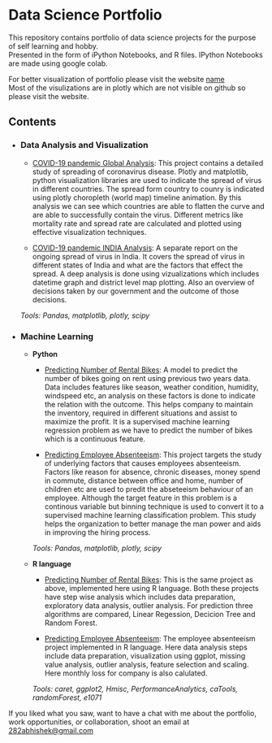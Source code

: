 # Data Science Portfolio
This repository contains portfolio of data science projects for the purpose of self learning and hobby.<br>
Presented in the form of iPython Notebooks, and R files. IPython Notebooks are made using google colab.

For better visualization of portfolio please visit the website [name](link)<br>
Most of the visulizations are in plotly which are not visible on github so please visit the website.

## Contents

- ### Data Analysis and Visualization
    
	- [COVID-19 pandemic Global Analysis](link): This project contains a detailed study of spreading of coronavirus disease. Plotly and matplotlib, python visualization libraries are used to indicate the spread of virus in different countries. The spread form country to counry is indicated using plotly choropleth (world map) timeline animation. By this analysis we can see which countries are able to flatten the curve and are able to successfully contain the virus. Different metrics like mortality rate and spread rate are calculated and plotted using effective visualization techniques.

	- [COVID-19 pandemic INDIA Analysis](link): A separate report on the ongoing spread of virus in India. It covers the spread of virus in different states of India and what are the factors that effect the spread. A deep analysis is done using vizualizations which includes datetime graph and district level map plotting. Also an overview of decisions taken by our government and the outcome of those decisions.
	
	_Tools: Pandas, matplotlib, plotly, scipy_
	
- ### Machine Learning
    - __Python__
    	- [Predicting Number of Rental Bikes](link): A model to predict the number of bikes going on rent using previous two years data. Data includes features like season, weather condition, humidity, windspeed etc, an analysis on these factors is done to indicate the relation with the outcome. This helps company to maintain the inventory, required in different situations and assist to maximize the profit. It is a supervised machine learning regression problem as we have to predict the number of bikes which is a continuous feature.
    	
    	- [Predicting Employee Absenteeism](link): This project targets the study of underlying factors that causes employees absenteeism. Factors like reason for absence, chronic diseases, money spend in commute, distance between office and home, number of children etc are used to predit the abseteeism behaviour of an employee. Although the target feature in this problem is a continous variable but binning technique is used to convert it to a supervised machine learning classification problem. This study helps the organization to better manage the man power and aids in improving the hiring process.

        _Tools: Pandas, matplotlib, plotly, scipy_
        
    - __R language__ 
        - [Predicting Number of Rental Bikes](link): This is the same project as above, implemented here using R language. Both these projects have step wise analysis which includes data preparation, exploratory data analysis, outlier analysis. For prediction three algorithms are compared, Linear Regession, Decicion Tree and Random Forest.
        
        - [Predicting Employee Absenteeism](link): The employee absenteeism project implemented in R language. Here data analysis steps include data preparation, visualization using ggplot, missing value analysis,
        outlier analysis, feature selection and scaling. Here monthly loss for company is also calulated.
        
        _Tools: caret, ggplot2, Hmisc, PerformanceAnalytics, caTools, randomForest, e1071_
        

If you liked what you saw, want to have a chat with me about the portfolio, work opportunities, or collaboration, shoot an email at 282abhishek@gmail.com 
